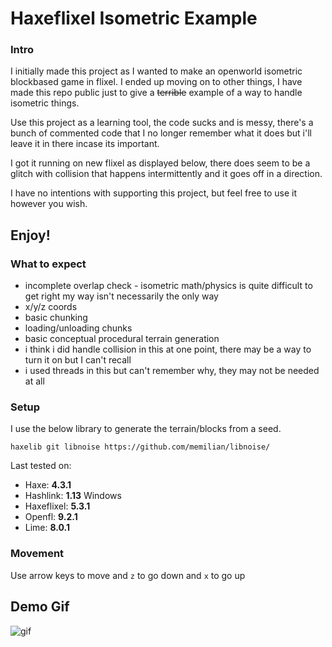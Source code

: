# Haxeflixel Isometric Example
### Intro
I initially made this project as I wanted to make an openworld isometric blockbased game in flixel. I ended up moving on to other things, I have
made this repo public just to give a ~~terrible~~ example of a way to handle isometric things.

Use this project as a learning tool, the code sucks and is messy, there's a bunch of commented code that I no longer remember what it does but i'll leave it in there incase its important. 

I got it running on new flixel as displayed below, there does seem to be a glitch with collision that happens intermittently and it goes off in a direction.

I have no intentions with supporting this project, but feel free to use it however you wish. 

Enjoy!
---
### What to expect
- incomplete overlap check - isometric math/physics is quite difficult to get right my way isn't necessarily the only way
- x/y/z coords
- basic chunking
- loading/unloading chunks
- basic conceptual procedural terrain generation
- i think i did handle collision in this at one point, there may be a way to turn it on but I can't recall
- i used threads in this but can't remember why, they may not be needed at all

### Setup
I use the below library to generate the terrain/blocks from a seed. 
```
haxelib git libnoise https://github.com/memilian/libnoise/
```
Last tested on:
- Haxe: **4.3.1**
- Hashlink: **1.13** Windows
- Haxeflixel: **5.3.1**
- Openfl: **9.2.1**
- Lime: **8.0.1**


### Movement
Use arrow keys to move and `z` to go down and `x` to go up

## Demo Gif
![gif](https://user-images.githubusercontent.com/748557/215267178-a590e058-e50b-44e3-8393-2fed4a4f61c6.gif)
